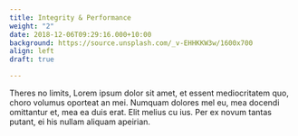 ```yaml
---
title: Integrity & Performance
weight: "2"
date: 2018-12-06T09:29:16.000+10:00
background: https://source.unsplash.com/_v-EHHKKW3w/1600x700
align: left
draft: true

---
```

Theres no limits, Lorem ipsum dolor sit amet, et essent mediocritatem quo, choro volumus oporteat an mei. Numquam dolores mel eu, mea docendi omittantur et, mea ea duis erat. Elit melius cu ius. Per ex novum tantas putant, ei his nullam aliquam apeirian.